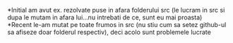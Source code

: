 *Initial am avut ex. rezolvate puse in afara folderului src (le lucram in src si dupa le mutam in afara lui...nu intrebati de ce, sunt eu mai proasta)\
*Recent le-am mutat pe toate frumos in src (nu stiu cum sa setez github-ul sa afiseze doar folderul respectiv), deci acolo sunt problemele lucrate
